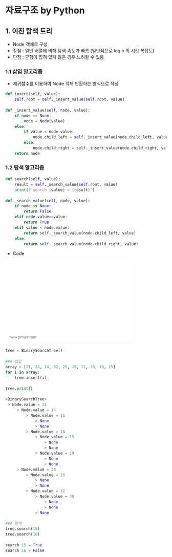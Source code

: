 # 자료구조 by Python

## 1. 이진 탐색 트리
- Node 객체로 구성
- 장점 : 일반 배열에 비해 탐색 속도가 빠름 (일반적으로 log n 의 시간 복잡도)
- 단점 : 균형이 잡혀 있지 않은 경우 느려질 수 있음
### 1.1 삽입 알고리즘
- 재귀함수를 이용하여 Node 객체 반환하는 방식으로 작성
~~~python
def insert(self, value):
    self.root = self._insert_value(self.root, value)

def _insert_value(self, node, value):
    if node == None:
        node = Node(value)
    else:
        if value < node.value:
            node.child_left = self._insert_value(node.child_left, value)
        else:
            node.child_right = self._insert_value(node.child_right, value)
    return node
~~~

### 1.2 탐색 알고리즘
~~~python
def search(self, value):
    result = self._search_value(self.root, value)
    print(f'search {value} = {result}')

def _search_value(self, node, value):
    if node is None:
        return False
    elif node.value==value:
        return True
    elif value < node.value:
        return self._search_value(node.child_left, value)
    else:
        return self._search_value(node.child_right, value)
~~~

- Code

<img src="https://github.com/miintto/DATA_STRUCTURE/blob/master/img/binary_search_tree_insertion_animation.gif">

~~~python
tree = BinarySearchTree()

### 삽입
array = [21, 28, 14, 32, 25, 18, 11, 30, 19, 15]
for i in array:
    tree.insert(i)

tree.print()

<BinarySearchTree>
 > Node.value = 21
     > Node.value = 14
         > Node.value = 11
             > None
             > None
         > Node.value = 18
             > Node.value = 15
                 > None
                 > None
             > Node.value = 19
                 > None
                 > None
     > Node.value = 28
         > Node.value = 25
             > None
             > None
         > Node.value = 32
             > Node.value = 30
                 > None
                 > None
             > None

### 탐색
tree.search(15)
tree.search(16)

search 15 = True
search 16 = False
~~~
